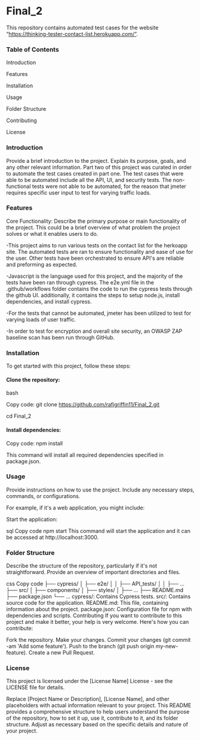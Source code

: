 # Final_2

This repository contains automated test cases for the website “https://thinking-tester-contact-list.herokuapp.com/”.

### Table of Contents

Introduction

Features

Installation

Usage

Folder Structure

Contributing

License


### Introduction
Provide a brief introduction to the project. Explain its purpose, goals, and any other relevant information.
Part two of this project was curated in order to automate the test cases created in part one. The test cases that were able to be automated include all the API, UI, and security tests. The non-functional tests were not able to be automated, for the reason that jmeter requires specific user input to test for varying traffic loads.

### Features

Core Functionality: Describe the primary purpose or main functionality of the project. This could be a brief overview of what problem the project solves or what it enables users to do.

-This project aims to run various tests on the contact list for the herkoapp site. The automated tests are ran to ensure functionality and ease of use for the user. Other tests have been orchestrated to ensure API's are reliable and preforming as expected.

-Javascript is the language used for this project, and the majority of the tests have been ran through cypress. The e2e.yml file in the .github/workflows folder contains the code to run the cypress tests through the github UI. additionally, it contains the steps to setup node.js, install dependencies, and install cypress.

-For the tests that cannot be automated, jmeter has been utilized to test for varying loads of user traffic.

-In order to test for encryption and overall site security, an OWASP ZAP baseline scan has been run through GitHub.




### Installation
To get started with this project, follow these steps:

#### Clone the repository:

bash

Copy code: git clone https://github.com/rafigriffin11/Final_2.git

cd Final_2

#### Install dependencies:

Copy code: npm install

This command will install all required dependencies specified in package.json.

### Usage
Provide instructions on how to use the project. Include any necessary steps, commands, or configurations.

For example, if it's a web application, you might include:

Start the application:

sql
Copy code
npm start
This command will start the application and it can be accessed at http://localhost:3000.

### Folder Structure
Describe the structure of the repository, particularly if it's not straightforward. Provide an overview of important directories and files.

css
Copy code
├── cypress/
│   ├── e2e/
│   │   ├── API_tests/
│   │   ├── ...
├── src/
│   ├── components/
│   ├── styles/
│   ├── ...
├── README.md
├── package.json
└── ...
cypress/: Contains Cypress tests.
src/: Contains source code for the application.
README.md: This file, containing information about the project.
package.json: Configuration file for npm with dependencies and scripts.
Contributing
If you want to contribute to this project and make it better, your help is very welcome. Here's how you can contribute:

Fork the repository.
Make your changes.
Commit your changes (git commit -am 'Add some feature').
Push to the branch (git push origin my-new-feature).
Create a new Pull Request.


### License
This project is licensed under the [License Name] License - see the LICENSE file for details.

Replace [Project Name or Description], [License Name], and other placeholders with actual information relevant to your project. This README provides a comprehensive structure to help users understand the purpose of the repository, how to set it up, use it, contribute to it, and its folder structure. Adjust as necessary based on the specific details and nature of your project.



